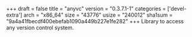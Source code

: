 +++
draft = false
title = "anyvc"
version = "0.3.7.1-1"
categories = ['devel-extra']
arch = "x86_64"
size = "43776"
usize = "240012"
sha1sum = "9a4a41fbecdf400ebefab1090a449b227e1fe282"
+++
Library to access any version control system.